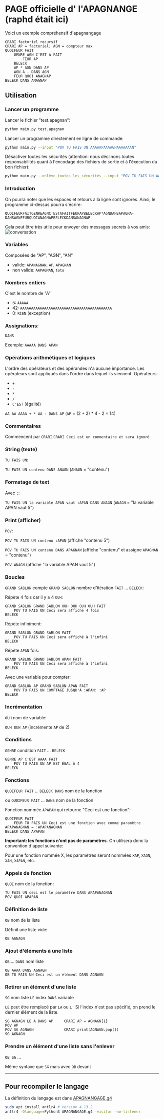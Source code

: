 # PAGE officielle d' l'APAGNANGE (raphd était ici)

Voici un exemple compréhensif d'apagnangage

```apagnangage
CRARI factoriel recursif
CRARI AP = factoriel; AGN = compteur max
QUOIFEUR FAIT 
    GENRE AGN C'EST A FAIT
        FEUR AP
    BELECK
    AP * AGN DANS AP
    AGN A - DANS AGN
    FEUR QUOI ANAGNAP
BELECK DANS ANAGNAP
```

## Utilisation
### Lancer un programme
Lancer le fichier "test.apagnan":
```sh
python main.py test.apagnan
```
Lancer un programme directement en ligne de commande:
```sh
python main.py --input "POV TU FAIS UN AAAAAPAAAAGNAAAAAAAN"
```
Désactiver toutes les sécurités (attention: nous déclinons toutes responsabilités quant
à l'encodage des fichiers de sortie et à l'éxecution du bon fichier):
```sh
python main.py --enlève_toutes_les_sécurités --input "POV TU FAIS UN AAAAAPAAAAGNAAAAAAAN"
```

### Introduction
On pourra noter que les espaces et retours à la ligne sont ignorés.
Ainsi, le programme ci-dessus pourra s'écrire:
```apagnangage
QUOIFEURFAITGENREAGNC'ESTAFAITFEURAPBELECKAP*AGNDANSAPAGNA-DANSAGNFEURQUOIANAGNAPBELECKDANSANAGNAP
```
Cela peut être très utile pour envoyer des messages secrets à vos amis:
![conversation](img/Jassoka.png)


### Variables
Composées de "AP", "AGN", "AN"
* valide: `APANAGNAN`, `AP`, `APAGNAN`
* non valide: `AAPAGNAN`, `toto`

### Nombres entiers
C'est le nombre de "A"
* 5: `AAAAA`
* 42: `AAAAAAAAAAAAAAAAAAAAAAAAAAAAAAAAAAAAAAAAAA`
* 0: `RIEN` (exception)

### Assignations:
`DANS`

Exemple:
`AAAAA DANS APAN`

### Opérations arithmétiques et logiques
L'ordre des opérateurs et des opérandes n'a aucune importance.
Les opérateurs sont appliqués dans l'ordre dans lequel ils viennent.
Opérateurs:
* `+`
* `-`
* `*`
* `/`
* `C'EST` (égalité)

`AA AA AAAA + * AA - DANS AP` (`AP` = (2 + 2) * 4 - 2 = 14)

### Commentaires
Commencent par `CRARI`
`CRARI Ceci est un commentaire et sera ignoré`

### String (texte)
`TU FAIS UN`:

`TU FAIS UN contenu DANS ANAGN` (`ANAGN` = "contenu")

### Formatage de text
Avec `:`:

`TU FAIS UN la variable APAN vaut :APAN DANS ANAGN` (`ANAGN` = "la variable APAN vaut 5")

### Print (afficher)
`POV`:

`POV TU FAIS UN contenu :APAN` (affiche "contenu 5")

`POV TU FAIS UN contenu DANS APAGNAN` (affiche "contenu" et assigne `APAGNAN` = "contenu")

`POV ANAGN` (affiche "la variable APAN vaut 5")

### Boucles
`GRAND SABLON` compte `GRAND SABLON` nombre d'itération `FAIT` ... `BELECK`:

Répète 4 fois car il y a 4 `OUH`:
```apagnan
GRAND SABLON GRAND SABLON OUH OUH OUH OUH FAIT
    POV TU FAIS UN Ceci sera affiché 4 fois
BELECK
```
Répète infiniment:
```apagnan
GRAND SABLON GRAND SABLON FAIT
    POV TU FAIS UN Ceci sera affiché à l'infini
BELECK
```
Répète `APAN` fois:
```apagnan
GRAND SABLON GRAND SABLON APAN FAIT
    POV TU FAIS UN Ceci sera affiché à l'infini
BELECK
```
Avec une variable pour compter:
```apagnan
GRAND SABLON AP GRAND SABLON APAN FAIT
    POV TU FAIS UN COMPTAGE JUSQU'À :APAN: :AP
BELECK
```

### Incrémentation
`OUH` nom de variable:

`OUH OUH AP` (incrémente `AP` de 2)

### Conditions
`GENRE` condition `FAIT` ... `BELECK`
```apagnan
GENRE AP C'EST AAAA FAIT
    POV TU FAIS UN AP EST ÉGAL À 4
BELECK
```

### Fonctions
`QUOIFEUR FAIT` ... `BELECK DANS` nom de la fonction

ou `QUOIFEUR FAIT` ... `DANS` nom de la fonction

Fonction nommée `APAPAN` qui retourne "Ceci est une fonction":

```apagnan
QUOIFEUR FAIT
    FEUR TU FAIS UN Ceci est une fonction avec comme paramètre APAPANAGNAN = :APAPANAGNAN
BELECK DANS APAPAN
```

**Important: les fonctions n'ont pas de paramètres.** On utilisera donc la convention d'appel suivante:

Pour une fonction nommée X, les paramètres seront nommées `XAP`, `XAGN`, `XAN`, `XAPAN`, etc.

### Appels de fonction
`QUOI` nom de la fonction:
```apagnan
TU FAIS UN ceci est le paramètre DANS APAPANAGNAN
POV QUOI APAPAN
```

### Définition de liste
`OB` nom de la liste

Définit une liste vide:

```apagnan
OB AGNAGN
```

### Ajout d'éléments à une liste
`OB` ... `DANS` nom liste

```apagnan
OB AAAA DANS AGNAGN
OB TU FAIS UN Ceci est un élément DANS AGNAGN
```

### Retirer un élément d'une liste
`SG` nom liste `LE` index `DANS` variable

`LE` peut être remplacé par `LA` ou `L'`
Si l'index n'est pas spécifié, on prend le dernier élément de la liste.

```apagnan
SG AGNAGN LE A DANS AP     CRARI AP = AGNAGN[1]
POV AP
POV SG AGNAGN              CRARI print(AGNAGN.pop())
SG AGNAGN
```

### Prendre un élément d'une liste sans l'enlever
`OB SG` ...

Même syntaxe que `SG` mais avec `OB` devant

---
## Pour recompiler le langage

La définition du langage est dans [APAGNANGAGE.g4](./APAGNANGAGE.g4)

```bash
sudo apt install antlr4 # version 4.13.2
antlr4 -Dlanguage=Python3 APAGNANGAGE.g4 -visitor -no-listener
```
